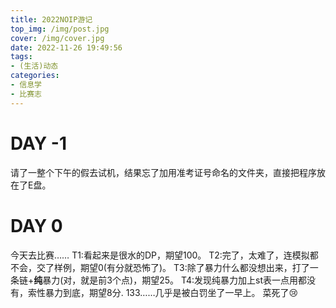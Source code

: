 ```yaml
---
title: 2022NOIP游记
top_img: /img/post.jpg
cover: /img/cover.jpg
date: 2022-11-26 19:49:56
tags:
- (生活)动态
categories:
- 信息学
- 比赛志
---
```

# DAY -1
请了一整个下午的假去试机，结果忘了加用准考证号命名的文件夹，直接把程序放在了E盘。
# DAY 0
今天去比赛……
T1:看起来是很水的DP，期望100。
T2:完了，太难了，连模拟都不会，交了样例，期望0(有分就恐怖了)。
T3:除了暴力什么都没想出来，打了一条链+**纯**暴力(对，就是前3个点)，期望25。
T4:发现纯暴力加上st表一点用都没有，索性暴力到底，期望8分.
133……几乎是被白罚坐了一早上。
菜死了:cry: